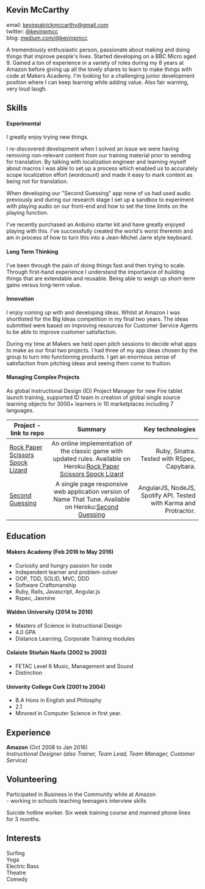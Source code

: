 ## Kevin McCarthy
email: kevinpatrickmccarthy@gmail.com  
twitter: [@kevinpmcc](http://twitter.com/@kevinpmcc)   
blog: [medium.com/@kevinpmcc](http://medium.com/@kevinpmcc)  

A tremendously enthusiastic person, passionate about making and doing things that
improve people's lives. Started developing on a BBC Micro aged 9. Gained a ton of experience in a variety of roles during my 8 years at Amazon
before giving up all the lovely shares to learn to make things with code at
Makers Academy. I'm looking for a challenging junior development position where
I can keep learning while adding value. Also fair warning, very loud laugh.


## Skills

#### Experimental
I greatly enjoy trying new things. 

I re-discovered development when I solved an issue we were having removing
non-relevant content from our training material prior to sending for
translation. By talking with localization engineer and learning myself about
macros I was able to set up a process which enabled us to accurately scope
localization effort (wordcount) and made it easy to mark content as being not
for translation. 

When developing our "Second Guessing" app none of us had used audio previously
and during our research stage I set up a sandbox to experiment with playing
audio on our front-end and how to set the time limits on the playing function. 

I've recently purchased an Arduino starter kit and have greatly enjoyed playing
with this. I've successfully created the world's worst theremin and am in
process of 
how to turn this into a Jean-Michel Jarre style keyboard.

#### Long Term Thinking
  I've been through the pain of doing things fast and then trying to scale.
Through first-hand experience I understand the importance of building things
that are extendable and reusable. Being able to weigh up short-term gains versus
long-term value. 

#### Innovation
  I enjoy coming up with and developing ideas.
  Whilst at Amazon I was shortlisted for the Big Ideas competition in my final two
  years. The ideas submitted were based on improving resources for
  Customer Service Agents to be able to improve customer satisfaction.

  During my time at Makers we held open pitch sessions to decide what apps to
make as our final two projects. I had three of my app ideas chosen by the group
to turn into functioning
  products. I get an enormous sense of satisfaction from pitching ideas and seeing
  them come to fruition.

#### Managing Complex Projects
  As global Instructional Design (ID) Project Manager for new Fire tablet launch training, supported ID team in creation of global single source learning objects for 3000+ learners in 10 marketplaces including 7 languages.
  
| Project - link to repo | Summary | Key technologies |
| ---------------------- | :-----: | ---------------: |
| [Rock Paper Scissors Spock Lizard](https://github.com/kevinpmcc/rps-challenge) | An online implementation of the classic game with updated rules. Available on Heroku:[Rock Paper Scissors Spock Lizard](https://kevin-rps-challenge.herokuapp.com/) |  Ruby, Sinatra.  Tested with RSpec, Capybara. |
| [Second Guessing](https://github.com/kevinpmcc/web-spotify-game) | A single page responsive web application version of Name That Tune. Available on Heroku:[Second Guessing](https://spotify-game.herokuapp.com/) | AngularJS, NodeJS, Spotify API. Tested with Karma and Protractor. |

## Education
  

#### Makers Academy (Feb 2016 to May 2016)

  - Curiosity and hungry passion for code
  - Independent learner and problem-solver
  - OOP, TDD, SOLID, MVC, DDD
  - Software Craftsmanship
  - Ruby, Rails, Javascript, Angular.js
  - Rspec, Jasmine

#### Walden University  (2014 to 2016)

  - Masters of Science in Instructional Design
  - 4.0 GPA 
  - Distance Learning, Corporate Training modules


#### Colaiste Stiofain Naofa  (2002 to 2003)

  - FETAC Level 6 Music, Management and Sound
  - Distinction

#### Univerity College Cork (2001 to 2004)

  - B.A Hons in English and Philosphy
  - 2.1
  - Minored in Computer Science in first year.


## Experience

**Amazon** (Oct 2008 to Jan 2016)    
  *Instructional Designer (also Trainer, Team Lead, Team Manager, Customer
      Service)*  

## Volunteering
  Participated in Business in the Community while at Amazon  
    -  working in schools teaching teenagers interview skills
 
  Suicide hotline worker. Six week training course and manned phone lines for 3
months. 

## Interests
  Surfing  
  Yoga  
  Electric Bass  
  Theatre  
  Comedy  

